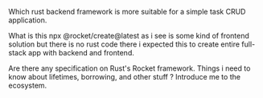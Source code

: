 Which rust backend framework is more suitable for a simple task CRUD application.

What is this npx @rocket/create@latest as i see is some kind of frontend solution but there is no rust code there i expected this to create entire full-stack app with backend and frontend.

Are there any specification on Rust's Rocket framework. Things i need to know about lifetimes, borrowing, and other stuff ? Introduce me to the ecosystem.

